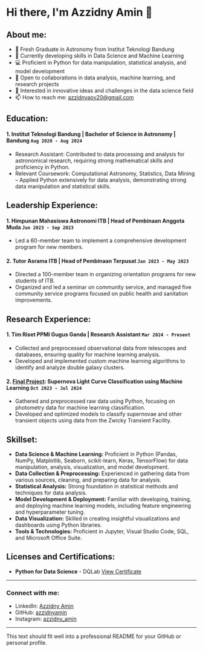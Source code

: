
# Hi there, I'm Azzidny Amin 👋
## About me:
- 🌌 Fresh Graduate in Astronomy from Institut Teknologi Bandung
- 🧠 Currently developing skills in Data Science and Machine Learning
- 💻 Proficient in Python for data manipulation, statistical analysis, and model development
- 🌟 Open to collaborations in data analysis, machine learning, and research projects
- 🤔 Interested in innovative ideas and challenges in the data science field
- 📫 How to reach me: azzidnyaov20@gmail.com

## Education:

#### 1. Institut Teknologi Bandung | Bachelor of Science in Astronomy | Bandung `Aug 2020 - Aug 2024`
   - Research Assistant: Contributed to data processing and analysis for astronomical research, requiring strong mathematical skills and proficiency in Python.
   - Relevant Coursework: Computational Astronomy, Statistics, Data Mining – Applied Python extensively for data analysis, demonstrating strong data manipulation and statistical skills.
   
## Leadership Experience:

#### 1. Himpunan Mahasiswa Astronomi ITB | Head of Pembinaan Anggota Muda `Jun 2023 - Sep 2023`
   - Led a 60-member team to implement a comprehensive development program for new members.

#### 2. Tutor Asrama ITB | Head of Pembinaan Terpusat `Jan 2023 - May 2023`
   - Directed a 100-member team in organizing orientation programs for new students of ITB.
   - Organized and led a seminar on community service, and managed five community service programs focused on public health and sanitation improvements.

## Research Experience:

#### 1. Tim Riset PPMI Gugus Ganda | Research Assistant `Mar 2024 - Present`
   - Collected and preprocessed observational data from telescopes and databases, ensuring quality for machine learning analysis.
   - Developed and implemented custom machine learning algorithms to identify and analyze double galaxy clusters.

#### 2. [Final Project](https://digilib.itb.ac.id/gdl/view/84776/10320045?rows=1&per_page=2): Supernova Light Curve Classification using Machine Learning `Oct 2023 - Jul 2024`
   - Gathered and preprocessed raw data using Python, focusing on photometry data for machine learning classification.
   - Developed and optimized models to classify supernovae and other transient objects using data from the Zwicky Transient Facility.

## Skillset:

- **Data Science & Machine Learning:** Proficient in Python (Pandas, NumPy, Matplotlib, Seaborn, scikit-learn, Keras, TensorFlow) for data manipulation, analysis, visualization, and model development.
- **Data Collection & Preprocessing:** Experienced in gathering data from various sources, cleaning, and preparing data for analysis.
- **Statistical Analysis:** Strong foundation in statistical methods and techniques for data analysis.
- **Model Development & Deployment:** Familiar with developing, training, and deploying machine learning models, including feature engineering and hyperparameter tuning.
- **Data Visualization:** Skilled in creating insightful visualizations and dashboards using Python libraries.
- **Tools & Technologies:** Proficient in Jupyter, Visual Studio Code, SQL, and Microsoft Office Suite.

## Licenses and Certifications:

- **Python for Data Science** - DQLab [View Certificate](https://drive.google.com/file/d/1eaNN4ldJNnta3fvPEJ_Ko755dv8cX1P5/view?usp=sharing)

---

### Connect with me:

- LinkedIn: [Azzidny Amin](http://linkedin.com/in/azzidny-amin-85529020b)
- GitHub: [azzidnyamin](https://github.com/Azzidnyamn)
- Instagram: [azzidny_amin](https://www.instagram.com/zidny_amn/)

---

This text should fit well into a professional README for your GitHub or personal profile.
